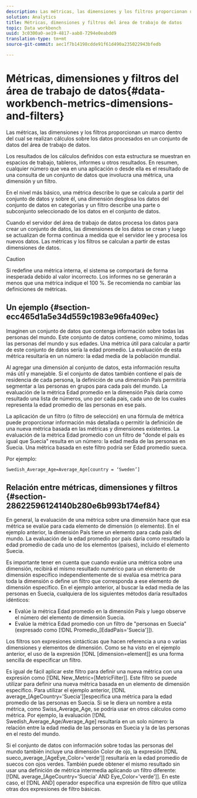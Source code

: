```yaml
---
description: Las métricas, las dimensiones y los filtros proporcionan un marco dentro del cual se realizan cálculos sobre los datos procesados en un conjunto de datos del área de trabajo de datos.
solution: Analytics
title: Métricas, dimensiones y filtros del área de trabajo de datos
topic: Data workbench
uuid: 3c0300a0-ae19-4817-aab8-7294e0eabdd9
translation-type: tm+mt
source-git-commit: aec1f7b14198cdde91f61d490a235022943bfedb

---
```



# Métricas, dimensiones y filtros del área de trabajo de datos{#data-workbench-metrics-dimensions-and-filters}

Las métricas, las dimensiones y los filtros proporcionan un marco dentro del cual se realizan cálculos sobre los datos procesados en un conjunto de datos del área de trabajo de datos.

Los resultados de los cálculos definidos con esta estructura se muestran en espacios de trabajo, tableros, informes u otros resultados. En resumen, cualquier número que vea en una aplicación o desde ella es el resultado de una consulta de un conjunto de datos que involucra una métrica, una dimensión y un filtro.

En el nivel más básico, una métrica describe lo que se calcula a partir del conjunto de datos y sobre él, una dimensión desglosa los datos del conjunto de datos en categorías y un filtro describe una parte o subconjunto seleccionado de los datos en el conjunto de datos.

Cuando el servidor del área de trabajo de datos procesa los datos para crear un conjunto de datos, las dimensiones de los datos se crean y luego se actualizan de forma continua a medida que el servidor lee y procesa los nuevos datos. Las métricas y los filtros se calculan a partir de estas dimensiones de datos.

>[!CAUTION]
>
>Si redefine una métrica interna, el sistema se comportará de forma inesperada debido al valor incorrecto. Los informes no se generarán a menos que una métrica indique el 100 %. Se recomienda no cambiar las definiciones de métricas.

## Un ejemplo {#section-ecc465d1a5e34d559c1983e96fa409ec}

Imaginen un conjunto de datos que contenga información sobre todas las personas del mundo. Este conjunto de datos contiene, como mínimo, todas las personas del mundo y sus edades. Una métrica útil para calcular a partir de este conjunto de datos sería la edad promedio. La evaluación de esta métrica resultaría en un número: la edad media de la población mundial.

Al agregar una dimensión al conjunto de datos, esta información resulta más útil y manejable. Si el conjunto de datos también contiene el país de residencia de cada persona, la definición de una dimensión País permitiría segmentar a las personas en grupos para cada país del mundo. La evaluación de la métrica Edad promedio en la dimensión País daría como resultado una lista de números, uno por cada país, cada uno de los cuales representa la edad promedio de las personas en ese país.

La aplicación de un filtro (o filtro de selección) en una fórmula de métrica puede proporcionar información más detallada o permitir la definición de una nueva métrica basada en las métricas y dimensiones existentes. La evaluación de la métrica Edad promedio con un filtro de &quot;donde el país es igual que Suecia&quot; resulta en un número: la edad media de las personas en Suecia. Una métrica basada en este filtro podría ser Edad promedio sueca.

Por ejemplo:

```
Swedish_Average_Age=Average_Age[country = ‘Sweden’]
```

## Relación entre métricas, dimensiones y filtros {#section-28622596124140b280e6b993b174ef84}

En general, la evaluación de una métrica sobre una dimensión hace que esa métrica se evalúe para cada elemento de dimensión (o elemento). En el ejemplo anterior, la dimensión País tiene un elemento para cada país del mundo. La evaluación de la edad promedio por país daría como resultado la edad promedio de cada uno de los elementos (países), incluido el elemento Suecia.

Es importante tener en cuenta que cuando evalúe una métrica sobre una dimensión, recibirá el mismo resultado numérico para un elemento de dimensión específico independientemente de si evalúa esa métrica para toda la dimensión o define un filtro que corresponda a ese elemento de dimensión específico. En el ejemplo anterior, al buscar la edad media de las personas en Suecia, cualquiera de los siguientes métodos daría resultados idénticos:

* Evalúe la métrica Edad promedio en la dimensión País y luego observe el número del elemento de dimensión Suecia.
* Evalúe la métrica Edad promedio con un filtro de &quot;personas en Suecia&quot; (expresado como [!DNL Promedio_[EdadPaís=&#39;Suecia&#39;]]).

Los filtros son expresiones sintácticas que hacen referencia a una o varias dimensiones y elementos de dimensión. Como se ha visto en el ejemplo anterior, el uso de la expresión [!DNL [dimension=element]] es una forma sencilla de especificar un filtro.

Es igual de fácil aplicar este filtro para definir una nueva métrica con una expresión como [!DNL New_Metric=[MetricFilter]]. Este filtro se puede utilizar para definir una nueva métrica basada en un elemento de dimensión específico. Para utilizar el ejemplo anterior, [!DNL average_[AgeCountry=&#39;Suecia&#39;]]especifica una métrica para la edad promedio de las personas en Suecia. Si se le diera un nombre a esta métrica, como Swiss_Average_Age, se podría usar en otros cálculos como métrica. Por ejemplo, la evaluación [!DNL Swedish_Average_Age/Average_Age] resultaría en un solo número: la relación entre la edad media de las personas en Suecia y la de las personas en el resto del mundo.

Si el conjunto de datos con información sobre todas las personas del mundo también incluye una dimensión Color de ojo, la expresión [!DNL sueco_average_[AgeEye_Color=&#39;verde&#39;]] resultaría en la edad promedio de suecos con ojos verdes. También puede obtener el mismo resultado sin usar una definición de métrica intermedia aplicando un filtro diferente: [!DNL average_[AgeCountry=&#39;Suecia&#39; AND Eye_Color=&#39;verde&#39;]]. En este caso, el [!DNL AND] operador especifica una expresión de filtro que utiliza otras dos expresiones de filtro básicas.
